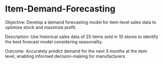 # Item-Demand-Forecasting

Objective: Develop a demand forecasting model for item-level sales data to optimize stock and maximize profit.

Description: Use historical sales data of 25 items sold in 10 stores to identify the best forecast model considering seasonality.

Outcome: Accurately predict demand for the next 3 months at the item level, enabling informed decision-making for manufacturers
